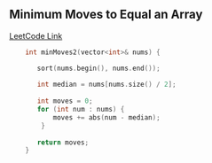 ## Minimum Moves to Equal an Array
[LeetCode Link](https://leetcode.com/problems/minimum-moves-to-equal-array-elements-ii/)
```cpp
    int minMoves2(vector<int>& nums) {

       sort(nums.begin(), nums.end());
    
       int median = nums[nums.size() / 2];
    
       int moves = 0;
       for (int num : nums) {
           moves += abs(num - median);
        }
    
       return moves;
    }